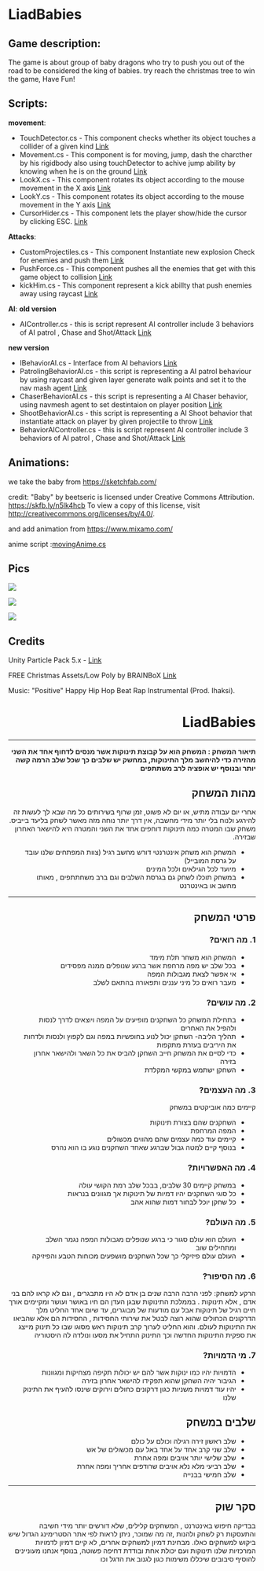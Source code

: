 # LiadBabies

## Game description:

The game is about group of baby dragons who try to push you out of the road to be considered the king of babies.
try reach the christmas tree to win the game, Have Fun!

## Scripts:

**movement**:

- TouchDetector.cs - This component checks whether its object touches a collider of a given kind [Link](https://github.com/Lba-universe/PathsToA/blob/master/Assets/Scripts/Collisions/TouchDetector.cs)
- Movement.cs - This component is for moving, jump, dash the charcther by his rigidbody
  also using touchDetector to achive jump ability by knowing when he is on the ground [Link](https://github.com/Lba-universe/PathsToA/blob/master/Assets/Scripts/Movers/Movement.cs)
- LookX.cs - This component rotates its object according to the mouse movement in the X axis [Link](https://github.com/Lba-universe/PathsToA/blob/master/Assets/Scripts/Movers/LookX.cs)
- LookY.cs - This component rotates its object according to the mouse movement in the Y axis [Link](https://github.com/Lba-universe/PathsToA/blob/master/Assets/Scripts/Movers/LookY.cs)
- CursorHider.cs - This component lets the player show/hide the cursor by clicking ESC. [Link](https://github.com/Lba-universe/PathsToA/blob/master/Assets/Scripts/Movers/CursorHider.cs)

**Attacks**:

- CustomProjectiles.cs - This component Instantiate new explosion Check for enemies and push them [Link](https://github.com/Lba-universe/PathsToA/edit/master/Assets/Scripts/Collisions/CustomProjectiles.cs)
- PushForce.cs - This component pushes all the enemies that get with this game object to collision
  [Link](https://github.com/Lba-universe/PathsToA/blob/master/Assets/Scripts/Attacks/PushForce.cs)
- kickHim.cs -
  This component represent a kick abillty that push enemies away using raycast [Link](https://github.com/Lba-universe/PathsToA/blob/master/Assets/Scripts/Attacks/kickHim.cs)

**AI**:
**old version**

- AIController.cs - this is script represent AI controller include 3 behaviors of AI patrol , Chase and Shot/Attack [Link](https://github.com/Lba-universe/PathsToA/blob/master/Assets/Scripts/AI/AIController.cs)

**new version**

- IBehaviorAI.cs - Interface from AI behaviors [Link](https://github.com/Lba-universe/PathsToA/blob/master/Assets/Scripts/AI/IBehaviorAI.cs)
- PatrolingBehaviorAI.cs - this script is representing a AI patrol behaviour by using raycast and given layer generate walk points and set it to the nav mash agent [Link](https://github.com/Lba-universe/PathsToA/blob/master/Assets/Scripts/AI/PatrolingBehaviorAI.cs)
- ChaserBehaviorAI.cs - this script is representing a AI Chaser behavior, using navmesh agent to set destintaion on player position [Link](https://github.com/Lba-universe/PathsToA/blob/master/Assets/Scripts/AI/ChaserBehaviorAI.cs)
- ShootBehaviorAI.cs - this script is representing a AI Shoot behavior that instantiate attack on player by given projectile to throw [Link](https://github.com/Lba-universe/PathsToA/blob/master/Assets/Scripts/AI/ShootBehaviorAI.cs)
- BehaviorAIController.cs - this is script represent AI controller include 3 behaviors of AI patrol , Chase and Shot/Attack [Link](https://github.com/Lba-universe/PathsToA/blob/master/Assets/Scripts/AI/BehaviorAIController.cs)

## Animations:

we take the baby from https://sketchfab.com/

credit:
"Baby" by beetseric is licensed under Creative Commons Attribution.
https://skfb.ly/n5lk4hcb To view a copy of this license, visit http://creativecommons.org/licenses/by/4.0/.

and add animation from https://www.mixamo.com/

anime script :[movingAnime.cs](https://github.com/Lba-universe/PathsToA/blob/master/Assets/Scripts/animeScript/movingAnime.cs)

## Pics

![](https://github.com/Lba-universe/PathsToA/blob/master/pics/Screenshot%202020-12-29%20062337.png)

![](https://github.com/Lba-universe/PathsToA/blob/master/pics/Screenshot%202020-12-29%20062446.png)

![](https://github.com/Lba-universe/PathsToA/blob/master/pics/pics1.png)

## Credits

Unity Particle Pack 5.x - [Link](https://assetstore.unity.com/packages/essentials/asset-packs/unity-particle-pack-5-x-73777)

FREE Christmas Assets/Low Poly by BRAINBoX [Link](https://assetstore.unity.com/packages/3d/props/free-christmas-assets-low-poly-13102)

Music: "Positive" Happy Hip Hop Beat Rap Instrumental (Prod. Ihaksi).

<div dir='rtl' lang='he'>
  
  
# LiadBabies
---

**תיאור המשחק : המשחק הוא על קבוצת תינוקות אשר מנסים לדחוף אחד את השני מהזירה כדי להיחשב מלך התינוקות, במחשק יש שלבים כך שכל שלב הרמה קשה יותר ובנוסף יש אופציה לרב משתתפים**

## מהות המשחק

אחרי יום עבודה מתיש, או יום לא פשוט, זמן שרוף בשירותים
כל מה שבא לך לעשות זה להירגע ולנוח בלי יותר מידי מחשבה, אין דרך יותר
נוחה מזה מאשר לשחק בליעד בייביס.
משחק שבו המטרה כמה תינוקות דוחפים אחד את השני והמטרה היא להישאר האחרון שבזירה.

- המשחק הוא משחק אינטרנטי דורש מחשב רגיל (צוות המפתחים שלנו עובד על גרסת המובייל)
- מיועד לכל הגילאים ולכל המינים
- במשחק תוכלו לשחק גם בגרסת השלבים וגם ברב משחתתפים , מאותו מחשב או באינטרנט

---

## פרטי המשחק

### 1. מה רואים?

- המשחק הוא משחר תלת מימד
- בכל שלב יש מפה מרחפת אשר ברגע שנופלים ממנה מפסידים
- אי אפשר לצאת מגבולות המפה
- מעבר רואים כל מיני עננים ותפאורה בהתאם לשלב

### 2. מה עושים?

- בתחילת המשחק כל השחקנים מופיעים על המפה ויוצאים לדרך לנסות ולהפיל את האחרים
- תהליך הליבה- השחקן יכול לנוע בחופשיות במפה וגם לקפוץ ולנסות ולדחות את היריבים בעזרת מתקפות
- כדי לסיים את המשחק חייב השחקן להביס את כל השאר ולהישאר אחרון בזירה
- השחקן ישתמש במקשי המקלדת

### 3. מה העצמים?

קיימים כמה אוביקטים במשחק

- השחקנים שהם בצורת תינוקות
- המפה המרחפת
- קיימים עוד כמה עצמים שהם מהווים מכשולים
- בנוסף קיים למטה גבול שברגע שאחד השחקנים נוגע בו הוא נהרס

### 4. מה האפשרויות?

- במשחק קיימים 30 שלבים, בבכל שלב רמת הקושי עולה
- כל סוגי השחקנים יהיו דמיות של תינוקות אך מגוונים בנראות
- כל שחקן יוכל לבחור דמות שהוא אהב

### 5. מה העולם?

- העולם הוא עולם סגור כי ברגע שנופלים מגבולות המפה נגמר השלב ומתחילים שוב
- העולם עולם פיזיקלי כך שכל השחקנים מושפעים מכוחות הטבע והפיזיקה

### 6. מה הסיפור?

הרקע למשחק: לפני הרבה הרבה שנים בן אדם לא היו מתבגרים , וגם לא קראו להם בני אדם , אלא
תינוקות . בממלכת התינוקות שבגן העדן הם חיו באושר ועושר ומקיימים אורך חיים רגיל של תינוקות
אבל עם מודעות של מבוגרים, עד שיום אחד החליט מלך הדרקונים הכחולים שהוא רוצה לבטל את שירותי
החסידות , החסידות הם אלא שהביאו את התינוקות לעולם.
והוא החליט לערוך קרב תינוקות ראש מסוגו שבו כל תינוק מייצג את ספקית התינוקות החדשה
וכך התינוק התחיל את מסעו ונולדה לה היסטוריה

### 7. מי הדמויות?

- הדמויות יהיו כמו ינוקות אשר להם יש יכולות תקיפה מצחיקות ומגוונות
- הגיבור יהיה השחקן שהוא תפקידו להישאר אחרון בזירה
- יהיו עוד דמויות משניות כגון דרקונים כחולים וירוקים שינסו להעיף את התינוק שלנו

## שלבים במשחק

- שלב ראשון זירה רגילה וכולם על כולם
- שלב שני קרב אחד על אחד באל עם מכשולים של אש
- שלב שלישי יותר אויבים ומפה אחרת
- שלב רביעי מלא נלא אויבים שרודפים אחריך ומפה אחרת
- שלב חמישי בבנייה

---

## סקר שוק

בבדיקה חיפוש באינטרנט , המשחקים קלילים, שלא דורשים יותר מידי חשיבה והתעסקות
רק לשחק ולהנות ,זה מה שמוכר, ניתן לראות לפי אתר הסטרימינג הגדול שיש ביקוש
למשחקים כאלו.
מבחינת דמיון למשחקים אחרים, לא קיים דמיון לדמויות המרכזיות שלנו תינוקות ועם יכולת
אחת ובודדת דחיפה פשוטה, בנוסף אנחנו מעוניינים להוסיף סיבובים שיכללו משימות כגון
לגנוב את הדגל וכו

</div>
